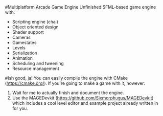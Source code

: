 #Multiplatform Arcade Game Engine
Unfinished SFML-based game engine with:
- Scripting engine (chai)
- Object oriented design
- Shader support
- Cameras
- Gamestates
- Levels
- Serialization
- Animation
- Scheduling and tweening
- Resource management

#Ish good, ja!
You can easily compile the engine with CMake (https://cmake.org/). If you're going to make a game with it, however:
1. Wait for me to actually finish and document the engine.
2. Use the MAGEDevkit (https://github.com/Sixmorphugus/MAGEDevkit) which includes a cool level editor and example project already written in for you.
